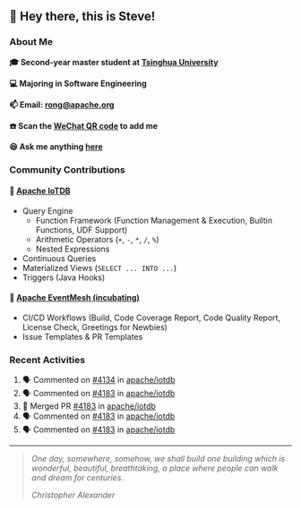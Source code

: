 ## 👋 Hey there, this is Steve!

### About Me

**🎓 Second-year master student at [Tsinghua University](https://www.tsinghua.edu.cn/)**

**💻 Majoring in Software Engineering**

**📫 Email: rong@apache.org**

**☎️ Scan the [WeChat QR code](https://github.com/SteveYurongSu/SteveYurongSu/issues/1) to add me**

**😆 Ask me anything <a href="https://github.com/SteveYurongSu/SteveYurongSu/issues">here</a>**

### Community Contributions

#### 🚀 [Apache IoTDB](https://github.com/apache/iotdb/pulls?q=is%3Apr+author%3ASteveYurongSu)

- Query Engine
  - Function Framework (Function Management & Execution, Builtin Functions, UDF Support)
  - Arithmetic Operators (`+`, `-`, `*`, `/`, `%`)
  - Nested Expressions
- Continuous Queries
- Materialized Views (`SELECT ... INTO ...`)
- Triggers (Java Hooks)

#### 🚀 [Apache EventMesh (incubating)](https://github.com/apache/incubator-eventmesh/pulls?q=is%3Apr+author%3ASteveYurongSu)

- CI/CD Workflows (Build, Code Coverage Report, Code Quality Report, License Check, Greetings for Newbies)
- Issue Templates & PR Templates 

### Recent Activities
<!--START_SECTION:activity-->

1. 🗣 Commented on [#4134](https://github.com/apache/iotdb/issues/4134) in [apache/iotdb](https://github.com/apache/iotdb)
2. 🗣 Commented on [#4183](https://github.com/apache/iotdb/issues/4183) in [apache/iotdb](https://github.com/apache/iotdb)
3. 🎉 Merged PR [#4183](https://github.com/apache/iotdb/pull/4183) in [apache/iotdb](https://github.com/apache/iotdb)
4. 🗣 Commented on [#4183](https://github.com/apache/iotdb/issues/4183) in [apache/iotdb](https://github.com/apache/iotdb)
5. 🗣 Commented on [#4183](https://github.com/apache/iotdb/issues/4183) in [apache/iotdb](https://github.com/apache/iotdb)
<!--END_SECTION:activity-->

---

> *One day, somewhere, somehow, we shall build one building which is wonderful, beautiful, breathtaking, a place where people can walk and dream for centuries.*
>
> *Christopher Alexander*
